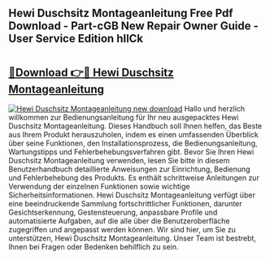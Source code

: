 ## Hewi Duschsitz Montageanleitung Free Pdf Download - Part-cGB New Repair Owner Guide - User Service Edition hIlCk

# <h2><a href="http://df6h1z.blite.top/?on=Hewi+Duschsitz+Montageanleitung">🔗Download 👉🔴 Hewi Duschsitz Montageanleitung</a></h2>

[![Hewi Duschsitz Montageanleitung new download](https://i.imgur.com/lujVjoI.png)](http://df6h1z.blite.top/?on=Hewi+Duschsitz+Montageanleitung)
Hallo und herzlich willkommen zur Bedienungsanleitung für Ihr neu ausgepacktes Hewi Duschsitz Montageanleitung. Dieses Handbuch soll Ihnen helfen, das Beste aus Ihrem Produkt herauszuholen, indem es einen umfassenden Überblick über seine Funktionen, den Installationsprozess, die Bedienungsanleitung, Wartungstipps und Fehlerbehebungsverfahren gibt. Bevor Sie Ihren Hewi Duschsitz Montageanleitung verwenden, lesen Sie bitte in diesem Benutzerhandbuch detaillierte Anweisungen zur Einrichtung, Bedienung und Fehlerbehebung des Produkts. Es enthält schrittweise Anleitungen zur Verwendung der einzelnen Funktionen sowie wichtige Sicherheitsinformationen. Hewi Duschsitz Montageanleitung verfügt über eine beeindruckende Sammlung fortschrittlicher Funktionen, darunter Gesichtserkennung, Gestensteuerung, anpassbare Profile und automatisierte Aufgaben, auf die alle über die Benutzeroberfläche zugegriffen und angepasst werden können. Wir sind hier, um Sie zu unterstützen, Hewi Duschsitz Montageanleitung. Unser Team ist bestrebt, Ihnen bei Fragen oder Bedenken behilflich zu sein.
